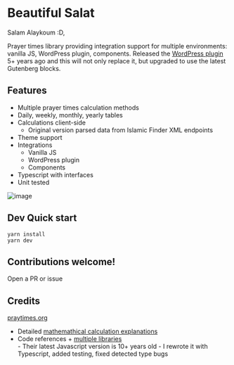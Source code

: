 # Beautiful Salat

Salam Alaykoum :D,

Prayer times library providing integration support for multiple environments: vanilla JS, WordPress plugin, components. Released the [WordPress plugin](https://wordpress.org/plugins/beautiful-salat/) 5+ years ago and this will not only replace it, but upgraded to use the latest Gutenberg blocks.

## Features

-   Multiple prayer times calculation methods
-   Daily, weekly, monthly, yearly tables
-   Calculations client-side
    -   Original version parsed data from Islamic Finder XML endpoints
-   Theme support
-   Integrations
    -   Vanilla JS
    -   WordPress plugin
    -   Components
-   Typescript with interfaces
-   Unit tested

![image](https://user-images.githubusercontent.com/26750288/145725761-cd675172-2e51-4b29-8619-b7ecff02b268.png)


## Dev Quick start

```
yarn install
yarn dev
```


## Contributions welcome!

Open a PR or issue

## Credits
[praytimes.org](http://praytimes.org/)  
  -    Detailed [mathemathical calculation explanations](http://praytimes.org/calculation)  
  -    Code references + [multiple libraries](http://praytimes.org/code/)  
      -    Their latest Javascript version is 10+ years old
      -    I rewrote it with Typescript, added testing, fixed detected type bugs
